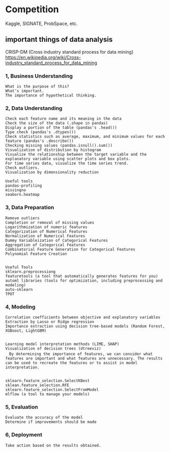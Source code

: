 # Competition
Kaggle, SIGNATE, ProbSpace, etc.

## important things of data analysis
CRISP-DM (Cross industry standard process for data mining)<br>
https://en.wikipedia.org/wiki/Cross-industry_standard_process_for_data_mining

### 1, Business Understanding
```
What is the purpose of this?
What's important.
The importance of hypothetical thinking.
```

### 2, Data Understanding
```
Check each feature name and its meaning in the data
Check the size of the data (.shape in pandas)
Display a portion of the table (pandas's .head())
Type check (pandas's .dtypes())
Check statistics such as average, maximum, and minimum values for each feature (pandas's .describe())
Checking missing values (pandas.isnull().sum())
Visualization of distribution by histogram
Visualize the relationship between the target variable and the explanatory variable using scatter plots and box plots.
For time series data, visualize the time series trend.
Check outliers.
Visualization by dimensionality reduction

Useful tools
pandas-profiling
missingno
seaborn.heatmap
```

### 3, Data Preparation
```
Remove outliers
Completion or removal of missing values
Logarithmization of numeric features
Categorization of Numerical Features
Normalization of Numerical Features
Dummy Variableization of Categorical Features
Aggregation of Categorical Features
Combinatorial Feature Generation for Categorical Features
Polynomial Feature Creation


Useful Tools
sklearn.preprocessiong
featuretools (a tool that automatically generates features for you)
automl libraries (tools for optimization, including preprocessing and modeling)
auto-sklearn
TPOT
```

### 4, Modeling
```
Correlation coefficients between objective and explanatory variables
Extraction by Lasso or Ridge regression
Importance extraction using decision tree-based models (Random Forest, XGBoost, LightGBM)


Learning model interpretation methods (LIME, SHAP)
Visualization of decision trees (dtreeviz)
　By determining the importance of features, we can consider what features are important and what features are unnecessary. The results can be used to recreate the features or to assist in model interpretation.


sklearn.feature_selection.SelectKBest
sklean.feature_selection.RFE
sklearn.feature_selection.SelectFromModel
mlflow (a tool to manage your models)

```
### 5, Evaluation
```
Evaluate the accuracy of the model
Determine if improvements should be made
```
### 6, Deployment
```
Take action based on the results obtained.
```
